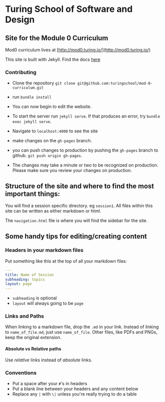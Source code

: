 # Turing School of Software and Design

## Site for the Module 0 Curriculum

Mod0 curriculum lives at [http://mod0.turing.io/](http://mod0.turing.io/)

This site is built with Jekyll. Find the docs [here](https://jekyllrb.com/docs/usage/)

### Contributing

* Clone the repository `git clone git@github.com:turingschool/mod-0-curriculum.git`
* run `bundle install`
* You can now begin to edit the website.
* To start the server run `jekyll serve`. If that produces an error, try `bundle exec jekyll serve`.
* Navigate to `localhost:4000` to see the site

* make changes on the `gh-pages` branch.
* you can push changes to production by pushing the `gh-pages` branch to github. `git push origin gh-pages`.
* The changes may take a minute or two to be recognized on production. Please make sure you review your changes on production.

## Structure of the site and where to find the most important things:

You will find a session specific directory. eg `session1`. All files within this site can be written as either markdown or html.

The `navigation.html` file is where you will find the sidebar for the site.

## Some handy tips for editing/creating content

### Headers in your markdown files

Put something like this at the top of all your markdown files:

```yaml
---
title: Name of Session
subheading: topics
layout: page
---
```

- `subheading` is optional
- `layout` will always going to be `page`

### Links and Paths

When linking to a markdown file, drop the `.md` in your link. Instead of linking to `name_of_file.md`, just use `name_of_file`. Other files, like PDFs and PNGs, keep the original extension.

#### Absolute vs Relative paths

Use *relative* links instead of *absolute* links. 

### Conventions

- Put a space after your `#`'s in headers
- Put a blank line between your headers and any content below
- Replace any `|` with `\|` unless you're really trying to do a table
